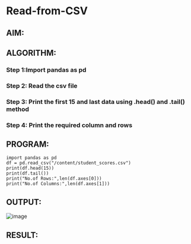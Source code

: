# Read-from-CSV

## AIM:

## ALGORITHM:
### Step 1:Import pandas as pd
### Step 2: Read the csv file
### Step 3: Print the first 15 and last data using .head() and .tail() method
### Step 4: Print the required column and rows


## PROGRAM:
```
import pandas as pd
df = pd.read_csv("/content/student_scores.csv")
print(df.head(15))
print(df.tail())
print("No.of Rows:",len(df.axes[0]))
print("No.of Columns:",len(df.axes[1]))
```

## OUTPUT:
![image](https://github.com/Meetha22003992/Read-from-CSV/assets/119401038/cf4f4109-f49c-47e6-828d-f9904b279651)

## RESULT:
